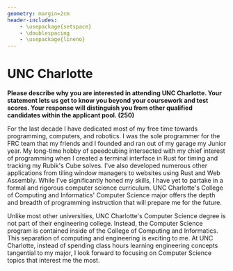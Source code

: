 ```yaml
---
geometry: margin=2cm
header-includes:
    - \usepackage{setspace}
    - \doublespacing
    - \usepackage{lineno}
---
```


# UNC Charlotte

**Please describe why you are interested in attending UNC Charlotte. Your
statement lets us get to know you beyond your coursework and test scores. Your
response will distinguish you from other qualified candidates within the
applicant pool. (250)**

For the last decade I have dedicated most of my free time towards programming,
computers, and robotics. I was the sole programmer for the FRC team that my
friends and I founded and ran out of my garage my Junior year. My long-time
hobby of speedcubing intersected with my chief interest of programming when I
created a terminal interface in Rust for timing and tracking my Rubik's Cube
solves. I've also developed numerous other applications from tiling window
managers to websites using Rust and Web Assembly. While I've significantly
honed my skills, I have yet to partake in a formal and rigorous computer
science curriculum. UNC Charlotte's College of Computing and Informatics'
Computer Science major offers the depth and breadth of programming instruction
that will prepare me for the future.

Unlike most other universities, UNC Charlotte's Computer Science degree is not
part of their engineering college. Instead, the Computer Science program is
contained inside of the College of Computing and Informatics. This separation
of computing and engineering is exciting to me. At UNC Charlotte, instead of
spending class hours learning engineering concepts tangential to my major, I
look forward to focusing on Computer Science topics that interest me the most.

